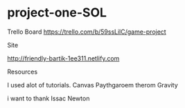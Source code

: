 # project-one-SOL

Trello Board https://trello.com/b/59ssLilC/game-project

Site

http://friendly-bartik-1ee311.netlify.com



Resources 

I used alot of tutorials.
Canvas
Paythgaroem therom
Gravity

i want to thank Issac Newton